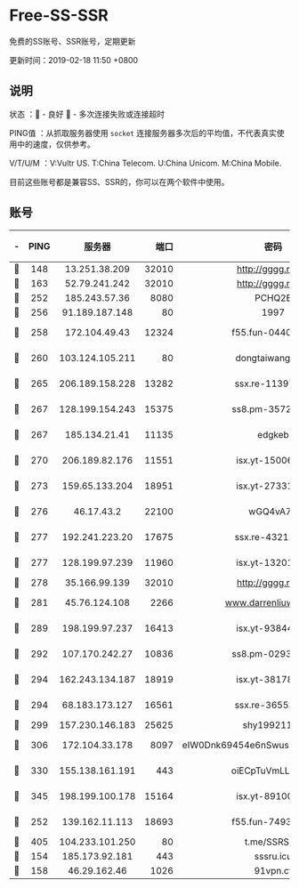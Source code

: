 # Free-SS-SSR

免费的SS账号、SSR账号，定期更新

更新时间：2019-02-18 11:50 +0800

## 说明

状态     ：🙂 - 良好 🙁 - 多次连接失败或连接超时

PING值   ：从抓取服务器使用 `socket` 连接服务器多次后的平均值，不代表真实使用中的速度，仅供参考。

V/T/U/M  ：V:Vultr US. T:China Telecom. U:China Unicom. M:China Mobile.

目前这些账号都是兼容SS、SSR的，你可以在两个软件中使用。

## 账号

|-|PING|服务器|端口|密码|加密方式|区域|V/T/U/M|
|:----:|:----:|:-----:|-----:|:----:|:----:|:----:|:----:|
|🙂|148|13.251.38.209|32010|http://gggg.rocks|chacha20|SG|10↑/10↑/10↑/9↑|
|🙂|163|52.79.241.242|32010|http://gggg.rocks|chacha20|KR|9↑/10↑/10↑/9↑|
|🙂|252|185.243.57.36|8080|PCHQ2E|rc4-md5|US|10↑/10↑/10↑/9↑|
|🙂|256|91.189.187.148|80|1997|chacha20|US|9↑/9↑/8↑/9↑|
|🙂|258|172.104.49.43|12324|f55.fun-04402862|aes-256-cfb|SG|10↑/10↑/10↑/10↑|
|🙂|260|103.124.105.211|80|dongtaiwang.com|aes-256-cfb|US|9↑/10↑/10↑/10↑|
|🙂|265|206.189.158.228|13282|ssx.re-11397366|aes-256-cfb|SG|10↑/10↑/10↑/10↑|
|🙂|267|128.199.154.243|15375|ss8.pm-35729941|aes-256-cfb|SG|10↑/10↑/10↑/10↑|
|🙂|267|185.134.21.41|11135|edgkeb|aes-256-cfb|GB|10↑/10↑/10↑/10↑|
|🙂|270|206.189.82.176|11551|isx.yt-15006347|aes-256-cfb|SG|10↑/10↑/10↑/10↑|
|🙂|273|159.65.133.204|18951|isx.yt-27331929|aes-256-cfb|SG|10↑/10↑/10↑/10↑|
|🙂|276|46.17.43.2|22100|wGQ4vA7D|aes-256-gcm|RU|4↓/10↑/10↑/10↑|
|🙂|277|192.241.223.20|17675|ssx.re-43211385|aes-256-cfb|US|10↑/10↑/10↑/10↑|
|🙂|277|128.199.97.239|11960|isx.yt-13201034|aes-256-cfb|SG|10↑/10↑/10↑/10↑|
|🙂|278|35.166.99.139|32010|http://gggg.rocks|chacha20|US|10↑/10↑/9↑/10↑|
|🙂|281|45.76.124.108|2266|www.darrenliuwei.com|aes-256-cfb|AU|10↑/10↑/10↑/10↑|
|🙂|289|198.199.97.237|16413|isx.yt-93844031|aes-256-cfb|US|10↑/10↑/10↑/10↑|
|🙂|292|107.170.242.27|10836|ss8.pm-02934993|aes-256-cfb|US|10↑/10↑/10↑/10↑|
|🙂|294|162.243.134.187|18919|isx.yt-38178502|aes-256-cfb|US|10↑/10↑/10↑/10↑|
|🙂|294|68.183.173.127|16561|ssx.re-36552338|aes-256-cfb|US|10↑/10↑/10↑/10↑|
|🙂|299|157.230.146.183|25625|shy19921124|rc4-md5|US|10↑/10↑/10↑/10↑|
|🙂|306|172.104.33.178|8097|eIW0Dnk69454e6nSwuspv9DmS201tQ0D|aes-256-cfb|SG|10↑/10↑/10↑/10↑|
|🙂|330|155.138.161.191|443|oiECpTuVmLLxk4Ts|aes-256-cfb|US|7↑/10↑/10↑/10↑|
|🙂|345|198.199.100.178|15164|isx.yt-89100403|aes-256-cfb|US|10↑/10↑/10↑/10↑|
|🙂|252|139.162.11.113|18693|f55.fun-74935090|aes-256-cfb|SG|10↑/10↑/10↑/10↑|
|🙁|405|104.233.101.250|80|t.me/SSRSUB|rc4-md5|CA|10↑/10↑/10↑/10↑|
|🙁|154|185.173.92.181|443|sssru.icu|rc4-md5|RU|10↑/9↑/10↑/10↑|
|🙁|158|46.29.162.46|1026|91vpn.cf|rc4-md5|RU|10↑/9↑/10↑/10↑|
